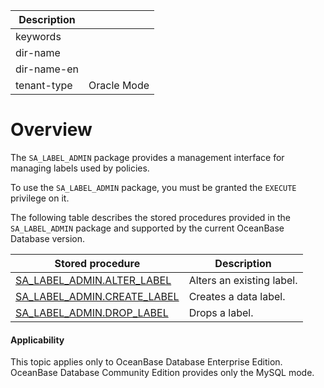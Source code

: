 | Description   |                 |
|---------------|-----------------|
| keywords      |                 |
| dir-name      |                 |
| dir-name-en   |                 |
| tenant-type   | Oracle Mode     |

# Overview

The `SA_LABEL_ADMIN` package provides a management interface for managing labels used by policies.

To use the `SA_LABEL_ADMIN` package, you must be granted the `EXECUTE` privilege on it.

The following table describes the stored procedures provided in the `SA_LABEL_ADMIN` package and supported by the current OceanBase Database version.


| **Stored procedure** | **Description** |
|----------------------------------------------------------------------------|---------|
| [SA_LABEL_ADMIN.ALTER_LABEL](../400.sa-label-admin-tag-management-pack-oracle/200.sa-label-admin-alter-label-oracle.md) | Alters an existing label.  |
| [SA_LABEL_ADMIN.CREATE_LABEL](../400.sa-label-admin-tag-management-pack-oracle/300.sa-label-admin-create-label-oracle.md) | Creates a data label.  |
| [SA_LABEL_ADMIN.DROP_LABEL](../400.sa-label-admin-tag-management-pack-oracle/400.sa-label-admin-drop-label-oracle.md) | Drops a label.  |


  <main id="notice" >
    <h4>Applicability</h4>
    <p>This topic applies only to OceanBase Database Enterprise Edition. OceanBase Database Community Edition provides only the MySQL mode. </p>
  </main>
